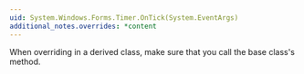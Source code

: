 ```yaml
---
uid: System.Windows.Forms.Timer.OnTick(System.EventArgs)
additional_notes.overrides: *content
---
```


<p>When overriding <xref href="System.Windows.Forms.Timer.OnTick(System.EventArgs)"></xref> in a derived class, make sure that you call the base class's <xref href="System.Windows.Forms.Timer.OnTick(System.EventArgs)"></xref> method.</p>


